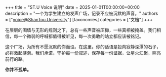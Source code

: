 +++
title = "ST.U Voice 说明"
date = 2025-01-01T00:00:00+00:00
description = "一个为学生建立的发声广场，记录不应被沉默的声音。"
authors = ["voice@ShanTou.University"]
[taxonomies]
categories = ["文档"]
+++

在层层的围墙与无形的规则之下，总有一些声音被压抑，一些真相被掩盖。我们相信，每一个微弱的呼喊都值得被听见，每一次勇敢的站立都应该被铭记。

这个广场，为所有不愿沉默的你而设。在这里，你的话语是投向寂静深潭的石子，必将激起涟漪。我们承诺，守护每一份叙述，保存每一份证据，让星火汇聚，照亮前行的路。

**你并不孤单。**

